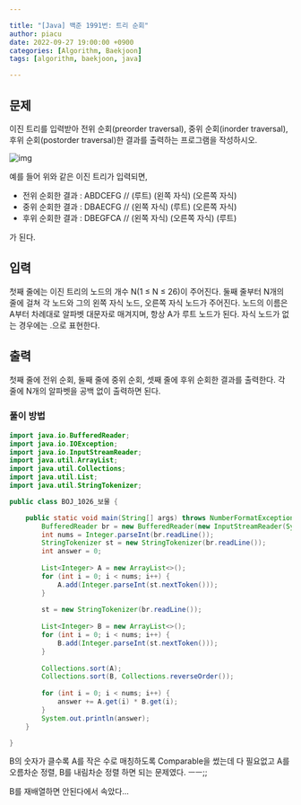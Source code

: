 ```yaml
---

title: "[Java] 백준 1991번: 트리 순회"
author: piacu
date: 2022-09-27 19:00:00 +0900
categories: [Algorithm, Baekjoon]
tags: [algorithm, baekjoon, java]

---
```


## 문제

이진 트리를 입력받아 전위 순회(preorder traversal), 중위 순회(inorder traversal), 후위 순회(postorder traversal)한 결과를 출력하는 프로그램을 작성하시오.

![img](https://www.acmicpc.net/JudgeOnline/upload/201007/trtr.png)

예를 들어 위와 같은 이진 트리가 입력되면,

- 전위 순회한 결과 : ABDCEFG // (루트) (왼쪽 자식) (오른쪽 자식)
- 중위 순회한 결과 : DBAECFG // (왼쪽 자식) (루트) (오른쪽 자식)
- 후위 순회한 결과 : DBEGFCA // (왼쪽 자식) (오른쪽 자식) (루트)

가 된다.

## 입력

첫째 줄에는 이진 트리의 노드의 개수 N(1 ≤ N ≤ 26)이 주어진다. 둘째 줄부터 N개의 줄에 걸쳐 각 노드와 그의 왼쪽 자식 노드, 오른쪽 자식 노드가 주어진다. 노드의 이름은 A부터 차례대로 알파벳 대문자로 매겨지며, 항상 A가 루트 노드가 된다. 자식 노드가 없는 경우에는 .으로 표현한다.

## 출력

첫째 줄에 전위 순회, 둘째 줄에 중위 순회, 셋째 줄에 후위 순회한 결과를 출력한다. 각 줄에 N개의 알파벳을 공백 없이 출력하면 된다.

### 풀이 방법

```java
import java.io.BufferedReader;
import java.io.IOException;
import java.io.InputStreamReader;
import java.util.ArrayList;
import java.util.Collections;
import java.util.List;
import java.util.StringTokenizer;

public class BOJ_1026_보물 {

	public static void main(String[] args) throws NumberFormatException, IOException {
		BufferedReader br = new BufferedReader(new InputStreamReader(System.in));
		int nums = Integer.parseInt(br.readLine());
		StringTokenizer st = new StringTokenizer(br.readLine());
		int answer = 0;
		
		List<Integer> A = new ArrayList<>();
		for (int i = 0; i < nums; i++) {
			A.add(Integer.parseInt(st.nextToken()));
		}
		
		st = new StringTokenizer(br.readLine());
		
		List<Integer> B = new ArrayList<>();
		for (int i = 0; i < nums; i++) {
			B.add(Integer.parseInt(st.nextToken()));
		}
		
		Collections.sort(A);
		Collections.sort(B, Collections.reverseOrder());
		
		for (int i = 0; i < nums; i++) {
			answer += A.get(i) * B.get(i);
		}
		System.out.println(answer);
	}

}
```

B의 숫자가 클수록 A를 작은 수로 매칭하도록 Comparable을 썼는데 다 필요없고 A를 오름차순 정렬, B를 내림차순 정렬 하면 되는 문제였다. ㅡㅡ;;

B를 재배열하면 안된다에서 속았다...
